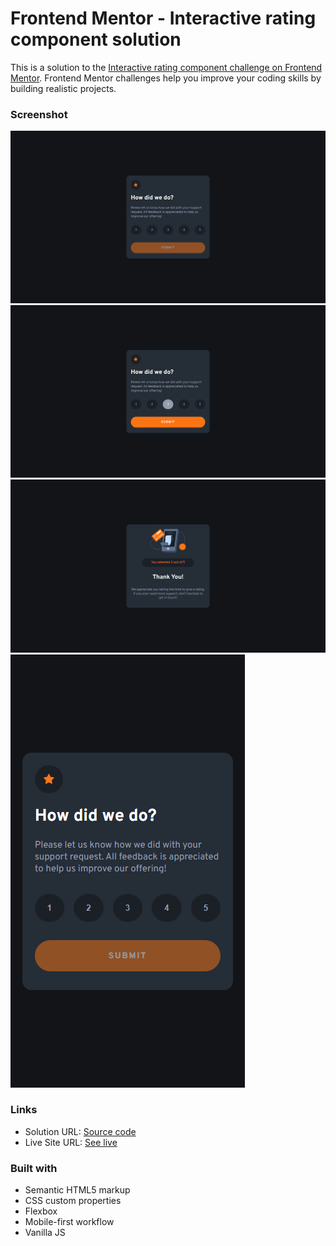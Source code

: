 # Frontend Mentor - Interactive rating component solution

This is a solution to the [Interactive rating component challenge on Frontend Mentor](https://www.frontendmentor.io/challenges/interactive-rating-component-koxpeBUmI). Frontend Mentor challenges help you improve your coding skills by building realistic projects.

### Screenshot

![desktop output](images/desktop-output.png)
![active states](images/active-states.png)
![thank you output](images/thank-you-output.png)
![mobile output](images/mobile-output.png)

### Links

- Solution URL: [Source code](https://github.com/eyedent1ty/interactice-rating-component)
- Live Site URL: [See live](https://eyedent1ty-interactive-rating-component.netlify.app/)

### Built with

- Semantic HTML5 markup
- CSS custom properties
- Flexbox
- Mobile-first workflow
- Vanilla JS
